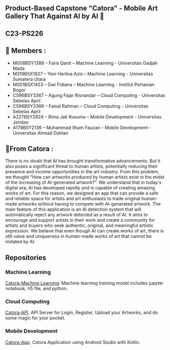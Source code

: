 ## Product-Based Capstone "Catora" - Mobile Art Gallery That Against AI by AI 👋
## C23-PS226

## 🙋‍ Members :
- M008BSY1388 – Faris Qanit – Machine Learning - Universitas Gadjah Mada
- M319BSX1827 – Yeni Herlina Azis – Machine Learning - Universitas Sumatera Utara
- M001BSX1453 – Dwi Fidiana – Machine Learning - Institut Pertanian Bogor
- C596BSY3367 – Agung Fajar Risnandar – Cloud Computing - Universitas Sebelas April
- C596BSY3366 – Faisal Rahman – Cloud Computing - Universitas Sebelas April
- A227BSY2824 – Bima Jati Kusuma – Mobile Development - Universitas Jember
- A179BSY2136 – Muhammad Ilham Fauzan – Mobile Development - Universitas Ahmad Dahlan

## 🍿From Catora :

There is no doubt that AI has brought transformative advancements. But it also poses a significant threat to human artists, potentially reducing their presence and income opportunities in the art industry. From this problem, we thought “How can artworks produced by human artists exist in the midst of the increasing of AI-generated artwork?”. We understand that in today's digital era, AI has developed rapidly and is capable of creating amazing works of art. For this reason, we designed an app that can provide a safe and reliable space for artists and art enthusiasts to trade original human-made artworks without having to compete with AI-generated artwork. The main feature of this application is an AI detection system that will automatically reject any artwork detected as a result of AI. It aims to encourage and support artists in their work and create a community for artists and buyers who seek authentic, original, and meaningful artistic expression. We believe that even though AI can create works of art, there is still value and uniqueness in human-made works of art that cannot be imitated by AI.

## Repositories

### Machine Learning
[Catora-Machine Learning](https://github.com/CH2-PS226/Machine-Learning). Machine learning training model includes jupyter notebook, h5 file, and python.

### Cloud Computing
[Catora-API](https://github.com/CH2-PS226/Cloud-Computng). API Server for Login, Register, Upload your Artworks, and do some magic for your pocket.

### Mobile Development
[Catora-App](https://github.com/CH2-PS226/Mobile-Development). Catora Application using Android Studio with Kotlin.
